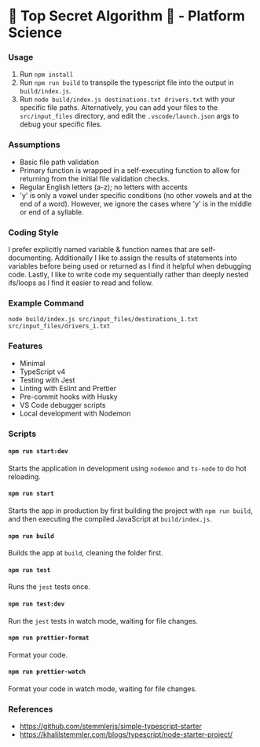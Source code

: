 # 🤫 Top Secret Algorithm 🤫 - Platform Science

### Usage

1. Run `npm install`
2. Run `npm run build` to transpile the typescript file into the output in `build/index.js`.
3. Run `node build/index.js destinations.txt drivers.txt` with your specific file paths. Alternatively, you can add your files to the `src/input_files` directory, and edit the `.vscode/launch.json` args to debug your specific files.

### Assumptions

- Basic file path validation
- Primary function is wrapped in a self-executing function to allow for returning from the initial file validation checks.
- Regular English letters (a-z); no letters with accents
- 'y' is only a vowel under specific conditions (no other vowels and at the end of a word). However, we ignore the cases where 'y' is in the middle or end of a syllable.

### Coding Style

I prefer explicitly named variable & function names that are self-documenting. Additionally I like to assign the results of statements into variables before being used or returned as I find it helpful when debugging code. Lastly, I like to write code my sequentially rather than deeply nested ifs/loops as I find it easier to read and follow.

### Example Command

`node build/index.js src/input_files/destinations_1.txt src/input_files/drivers_1.txt`

### Features

- Minimal
- TypeScript v4
- Testing with Jest
- Linting with Eslint and Prettier
- Pre-commit hooks with Husky
- VS Code debugger scripts
- Local development with Nodemon

### Scripts

#### `npm run start:dev`

Starts the application in development using `nodemon` and `ts-node` to do hot reloading.

#### `npm run start`

Starts the app in production by first building the project with `npm run build`, and then executing the compiled JavaScript at `build/index.js`.

#### `npm run build`

Builds the app at `build`, cleaning the folder first.

#### `npm run test`

Runs the `jest` tests once.

#### `npm run test:dev`

Run the `jest` tests in watch mode, waiting for file changes.

#### `npm run prettier-format`

Format your code.

#### `npm run prettier-watch`

Format your code in watch mode, waiting for file changes.

### References

- https://github.com/stemmlerjs/simple-typescript-starter
- https://khalilstemmler.com/blogs/typescript/node-starter-project/
